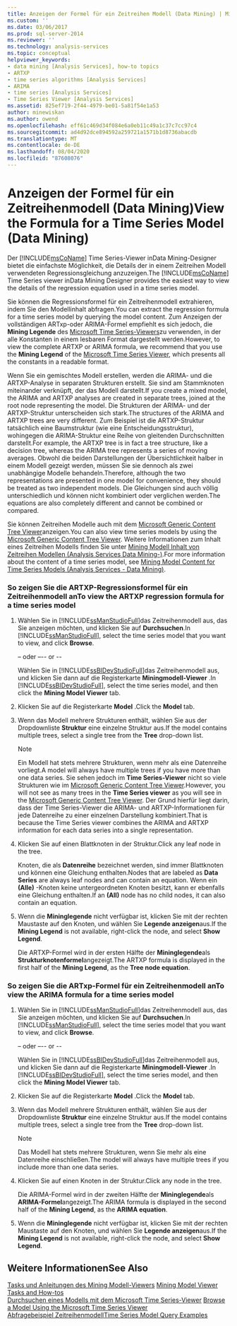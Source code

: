 ```yaml
---
title: Anzeigen der Formel für ein Zeitreihen Modell (Data Mining) | Microsoft-Dokumentation
ms.custom: ''
ms.date: 03/06/2017
ms.prod: sql-server-2014
ms.reviewer: ''
ms.technology: analysis-services
ms.topic: conceptual
helpviewer_keywords:
- data mining [Analysis Services], how-to topics
- ARTXP
- time series algorithms [Analysis Services]
- ARIMA
- time series [Analysis Services]
- Time Series Viewer [Analysis Services]
ms.assetid: 825ef719-2f44-4979-be01-5a81f54e1a53
author: minewiskan
ms.author: owend
ms.openlocfilehash: eff61c469d34f084e6a0eb11c49a1c37c7cc97c4
ms.sourcegitcommit: ad4d92dce894592a259721a1571b1d8736abacdb
ms.translationtype: MT
ms.contentlocale: de-DE
ms.lasthandoff: 08/04/2020
ms.locfileid: "87608076"
---
```

# <a name="view-the-formula-for-a-time-series-model-data-mining"></a><span data-ttu-id="214b2-102">Anzeigen der Formel für ein Zeitreihenmodell (Data Mining)</span><span class="sxs-lookup"><span data-stu-id="214b2-102">View the Formula for a Time Series Model (Data Mining)</span></span>
  <span data-ttu-id="214b2-103">Der [!INCLUDE[msCoName](../../includes/msconame-md.md)] Time Series-Viewer inData Mining-Designer bietet die einfachste Möglichkeit, die Details der in einem Zeitreihen Modell verwendeten Regressionsgleichung anzuzeigen.</span><span class="sxs-lookup"><span data-stu-id="214b2-103">The [!INCLUDE[msCoName](../../includes/msconame-md.md)] Time Series viewer inData Mining Designer provides the easiest way to view the details of the regression equation used in a time series model.</span></span>  
  
 <span data-ttu-id="214b2-104">Sie können die Regressionsformel für ein Zeitreihenmodell extrahieren, indem Sie den Modellinhalt abfragen.</span><span class="sxs-lookup"><span data-stu-id="214b2-104">You can extract the regression formula for a time series model by querying the model content.</span></span> <span data-ttu-id="214b2-105">Zum Anzeigen der vollständigen ARTxp-oder ARIMA-Formel empfiehlt es sich jedoch, die **Mining Legende** des [Microsoft Time Series-Viewers](browse-a-model-using-the-microsoft-time-series-viewer.md)zu verwenden, in der alle Konstanten in einem lesbaren Format dargestellt werden.</span><span class="sxs-lookup"><span data-stu-id="214b2-105">However, to view the complete ARTXP or ARIMA formula, we recommend that you use the **Mining Legend** of the [Microsoft Time Series Viewer](browse-a-model-using-the-microsoft-time-series-viewer.md), which presents all the constants in a readable format.</span></span>  
  
 <span data-ttu-id="214b2-106">Wenn Sie ein gemischtes Modell erstellen, werden die ARIMA- und die ARTXP-Analyse in separaten Strukturen erstellt. Sie sind am Stammknoten miteinander verknüpft, der das Modell darstellt.</span><span class="sxs-lookup"><span data-stu-id="214b2-106">If you create a mixed model, the ARIMA and ARTXP analyses are created in separate trees, joined at the root node representing the model.</span></span> <span data-ttu-id="214b2-107">Die Strukturen der ARIMA- und der ARTXP-Struktur unterscheiden sich stark.</span><span class="sxs-lookup"><span data-stu-id="214b2-107">The structures of the ARIMA and ARTXP trees are very different.</span></span> <span data-ttu-id="214b2-108">Zum Beispiel ist die ARTXP-Struktur tatsächlich eine Baumstruktur (wie eine Entscheidungsstruktur), wohingegen die ARIMA-Struktur eine Reihe von gleitenden Durchschnitten darstellt.</span><span class="sxs-lookup"><span data-stu-id="214b2-108">For example, the ARTXP tree is in fact a tree structure, like a decision tree, whereas the ARIMA tree represents a series of moving averages.</span></span> <span data-ttu-id="214b2-109">Obwohl die beiden Darstellungen der Übersichtlichkeit halber in einem Modell gezeigt werden, müssen Sie sie dennoch als zwei unabhängige Modelle behandeln.</span><span class="sxs-lookup"><span data-stu-id="214b2-109">Therefore, although the two representations are presented in one model for convenience, they should be treated as two independent models.</span></span> <span data-ttu-id="214b2-110">Die Gleichungen sind auch völlig unterschiedlich und können nicht kombiniert oder verglichen werden.</span><span class="sxs-lookup"><span data-stu-id="214b2-110">The equations are also completely different and cannot be combined or compared.</span></span>  
  
 <span data-ttu-id="214b2-111">Sie können Zeitreihen Modelle auch mit dem [Microsoft Generic Content Tree Viewer](../microsoft-generic-content-tree-viewer-data-mining.md)anzeigen.</span><span class="sxs-lookup"><span data-stu-id="214b2-111">You can also view time series models by using the [Microsoft Generic Content Tree Viewer](../microsoft-generic-content-tree-viewer-data-mining.md).</span></span> <span data-ttu-id="214b2-112">Weitere Informationen zum Inhalt eines Zeitreihen Modells finden Sie unter [Mining Modell Inhalt von Zeitreihen Modellen &#40;Analysis Services Data Mining-&#41;](mining-model-content-for-time-series-models-analysis-services-data-mining.md).</span><span class="sxs-lookup"><span data-stu-id="214b2-112">For more information about the content of a time series model, see [Mining Model Content for Time Series Models &#40;Analysis Services - Data Mining&#41;](mining-model-content-for-time-series-models-analysis-services-data-mining.md).</span></span>  
  
### <a name="to-view-the-artxp-regression-formula-for-a-time-series-model"></a><span data-ttu-id="214b2-113">So zeigen Sie die ARTXP-Regressionsformel für ein Zeitreihenmodell an</span><span class="sxs-lookup"><span data-stu-id="214b2-113">To view the ARTXP regression formula for a time series model</span></span>  
  
1.  <span data-ttu-id="214b2-114">Wählen Sie in [!INCLUDE[ssManStudioFull](../../includes/ssmanstudiofull-md.md)]das Zeitreihenmodell aus, das Sie anzeigen möchten, und klicken Sie auf **Durchsuchen**.</span><span class="sxs-lookup"><span data-stu-id="214b2-114">In [!INCLUDE[ssManStudioFull](../../includes/ssmanstudiofull-md.md)], select the time series model that you want to view, and click **Browse**.</span></span>  
  
     <span data-ttu-id="214b2-115">– oder –</span><span class="sxs-lookup"><span data-stu-id="214b2-115">-- or --</span></span>  
  
     <span data-ttu-id="214b2-116">Wählen Sie in [!INCLUDE[ssBIDevStudioFull](../../includes/ssbidevstudiofull-md.md)]das Zeitreihenmodell aus, und klicken Sie dann auf die Registerkarte **Miningmodell-Viewer** .</span><span class="sxs-lookup"><span data-stu-id="214b2-116">In [!INCLUDE[ssBIDevStudioFull](../../includes/ssbidevstudiofull-md.md)], select the time series model, and then click the **Mining Model Viewer** tab.</span></span>  
  
2.  <span data-ttu-id="214b2-117">Klicken Sie auf die Registerkarte **Model** .</span><span class="sxs-lookup"><span data-stu-id="214b2-117">Click the **Model** tab.</span></span>  
  
3.  <span data-ttu-id="214b2-118">Wenn das Modell mehrere Strukturen enthält, wählen Sie aus der Dropdownliste **Struktur** eine einzelne Struktur aus.</span><span class="sxs-lookup"><span data-stu-id="214b2-118">If the model contains multiple trees, select a single tree from the **Tree** drop-down list.</span></span>  
  
    > [!NOTE]  
    >  <span data-ttu-id="214b2-119">Ein Modell hat stets mehrere Strukturen, wenn mehr als eine Datenreihe vorliegt.</span><span class="sxs-lookup"><span data-stu-id="214b2-119">A model will always have multiple trees if you have more than one data series.</span></span> <span data-ttu-id="214b2-120">Sie sehen jedoch im **Time Series-Viewer** nicht so viele Strukturen wie im [Microsoft Generic Content Tree Viewer](../microsoft-generic-content-tree-viewer-data-mining.md).</span><span class="sxs-lookup"><span data-stu-id="214b2-120">However, you will not see as many trees in the **Time Series viewer** as you will see in the [Microsoft Generic Content Tree Viewer](../microsoft-generic-content-tree-viewer-data-mining.md).</span></span> <span data-ttu-id="214b2-121">Der Grund hierfür liegt darin, dass der Time Series-Viewer die ARIMA- und ARTXP-Informationen für jede Datenreihe zu einer einzelnen Darstellung kombiniert.</span><span class="sxs-lookup"><span data-stu-id="214b2-121">That is because the Time Series viewer combines the ARIMA and ARTXP information for each data series into a single representation.</span></span>  
  
4.  <span data-ttu-id="214b2-122">Klicken Sie auf einen Blattknoten in der Struktur.</span><span class="sxs-lookup"><span data-stu-id="214b2-122">Click any leaf node in the tree.</span></span>  
  
     <span data-ttu-id="214b2-123">Knoten, die als **Datenreihe** bezeichnet werden, sind immer Blattknoten und können eine Gleichung enthalten.</span><span class="sxs-lookup"><span data-stu-id="214b2-123">Nodes that are labeled as **Data Series** are always leaf nodes and can contain an equation.</span></span> <span data-ttu-id="214b2-124">Wenn ein **(Alle)** -Knoten keine untergeordneten Knoten besitzt, kann er ebenfalls eine Gleichung enthalten.</span><span class="sxs-lookup"><span data-stu-id="214b2-124">If an **(All)** node has no child nodes, it can also contain an equation.</span></span>  
  
5.  <span data-ttu-id="214b2-125">Wenn die **Mininglegende** nicht verfügbar ist, klicken Sie mit der rechten Maustaste auf den Knoten, und wählen Sie **Legende anzeigen**aus.</span><span class="sxs-lookup"><span data-stu-id="214b2-125">If the **Mining Legend** is not available, right-click the node, and select **Show Legend**.</span></span>  
  
     <span data-ttu-id="214b2-126">Die ARTXP-Formel wird in der ersten Hälfte der **Mininglegende**als **Strukturknotenformel**angezeigt.</span><span class="sxs-lookup"><span data-stu-id="214b2-126">The ARTXP formula is displayed in the first half of the **Mining Legend**, as the **Tree node equation**.</span></span>  
  
### <a name="to-view-the-arima-formula-for-a-time-series-model"></a><span data-ttu-id="214b2-127">So zeigen Sie die ARTxp-Formel für ein Zeitreihenmodell an</span><span class="sxs-lookup"><span data-stu-id="214b2-127">To view the ARIMA formula for a time series model</span></span>  
  
1.  <span data-ttu-id="214b2-128">Wählen Sie in [!INCLUDE[ssManStudioFull](../../includes/ssmanstudiofull-md.md)]das Zeitreihenmodell aus, das Sie anzeigen möchten, und klicken Sie auf **Durchsuchen**.</span><span class="sxs-lookup"><span data-stu-id="214b2-128">In [!INCLUDE[ssManStudioFull](../../includes/ssmanstudiofull-md.md)], select the time series model that you want to view, and click **Browse**.</span></span>  
  
     <span data-ttu-id="214b2-129">– oder –</span><span class="sxs-lookup"><span data-stu-id="214b2-129">-- or --</span></span>  
  
     <span data-ttu-id="214b2-130">Wählen Sie in [!INCLUDE[ssBIDevStudioFull](../../includes/ssbidevstudiofull-md.md)]das Zeitreihenmodell aus, und klicken Sie dann auf die Registerkarte **Miningmodell-Viewer** .</span><span class="sxs-lookup"><span data-stu-id="214b2-130">In [!INCLUDE[ssBIDevStudioFull](../../includes/ssbidevstudiofull-md.md)], select the time series model, and then click the **Mining Model Viewer** tab.</span></span>  
  
2.  <span data-ttu-id="214b2-131">Klicken Sie auf die Registerkarte **Model** .</span><span class="sxs-lookup"><span data-stu-id="214b2-131">Click the **Model** tab.</span></span>  
  
3.  <span data-ttu-id="214b2-132">Wenn das Modell mehrere Strukturen enthält, wählen Sie aus der Dropdownliste **Struktur** eine einzelne Struktur aus.</span><span class="sxs-lookup"><span data-stu-id="214b2-132">If the model contains multiple trees, select a single tree from the **Tree** drop-down list.</span></span>  
  
    > [!NOTE]  
    >  <span data-ttu-id="214b2-133">Das Modell hat stets mehrere Strukturen, wenn Sie mehr als eine Datenreihe einschließen.</span><span class="sxs-lookup"><span data-stu-id="214b2-133">The model will always have multiple trees if you include more than one data series.</span></span>  
  
4.  <span data-ttu-id="214b2-134">Klicken Sie auf einen Knoten in der Struktur.</span><span class="sxs-lookup"><span data-stu-id="214b2-134">Click any node in the tree.</span></span>  
  
     <span data-ttu-id="214b2-135">Die ARIMA-Formel wird in der zweiten Hälfte der **Mininglegende**als **ARIMA-Formel**angezeigt.</span><span class="sxs-lookup"><span data-stu-id="214b2-135">The ARIMA formula is displayed in the second half of the **Mining Legend**, as the **ARIMA equation**.</span></span>  
  
5.  <span data-ttu-id="214b2-136">Wenn die **Mininglegende** nicht verfügbar ist, klicken Sie mit der rechten Maustaste auf den Knoten, und wählen Sie **Legende anzeigen**aus.</span><span class="sxs-lookup"><span data-stu-id="214b2-136">If the **Mining Legend** is not available, right-click the node, and select **Show Legend**.</span></span>  
  
## <a name="see-also"></a><span data-ttu-id="214b2-137">Weitere Informationen</span><span class="sxs-lookup"><span data-stu-id="214b2-137">See Also</span></span>  
 <span data-ttu-id="214b2-138">[Tasks und Anleitungen des Mining Modell-Viewers](mining-model-viewer-tasks-and-how-tos.md) </span><span class="sxs-lookup"><span data-stu-id="214b2-138">[Mining Model Viewer Tasks and How-tos](mining-model-viewer-tasks-and-how-tos.md) </span></span>  
 <span data-ttu-id="214b2-139">[Durchsuchen eines Modells mit dem Microsoft Time Series-Viewer](browse-a-model-using-the-microsoft-time-series-viewer.md) </span><span class="sxs-lookup"><span data-stu-id="214b2-139">[Browse a Model Using the Microsoft Time Series Viewer](browse-a-model-using-the-microsoft-time-series-viewer.md) </span></span>  
 [<span data-ttu-id="214b2-140">Abfragebeispiel Zeitreihenmodell</span><span class="sxs-lookup"><span data-stu-id="214b2-140">Time Series Model Query Examples</span></span>](time-series-model-query-examples.md)  
  
  
